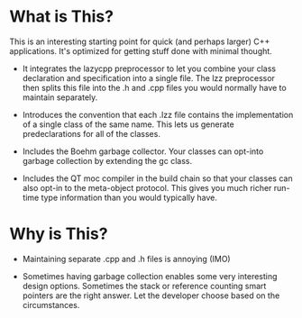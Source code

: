 What is This?
=============

This is an interesting starting point for quick (and perhaps larger)
C++ applications. It's optimized for getting stuff done with minimal
thought.

* It integrates the lazycpp preprocessor to let you combine your class
  declaration and specification into a single file. The lzz
  preprocessor then splits this file into the .h and .cpp files you
  would normally have to maintain separately.
  
* Introduces the convention that each .lzz file contains the
  implementation of a single class of the same name. This lets us
  generate predeclarations for all of the classes.
  
* Includes the Boehm garbage collector. Your classes can opt-into
  garbage collection by extending the gc class.

* Includes the QT moc compiler in the build chain so that your classes
  can also opt-in to the meta-object protocol. This gives you much
  richer run-time type information than you would typically have.

Why is This?
============

* Maintaining separate .cpp and .h files is annoying (IMO)

* Sometimes having garbage collection enables some very interesting
  design options. Sometimes the stack or reference counting smart
  pointers are the right answer. Let the developer choose based on the
  circumstances.
  
